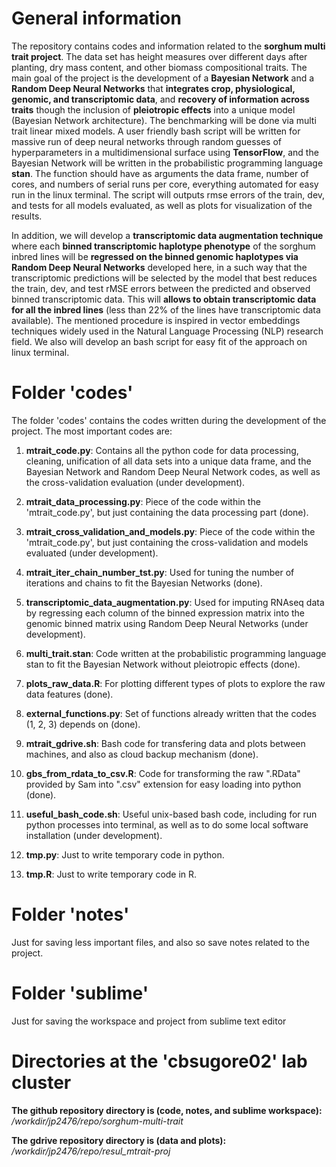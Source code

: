 # General information

The repository contains codes and information related to the **sorghum multi trait project**. The data set has height measures over different days after planting, dry mass content, and other biomass compositional traits. The main goal of the project is the development of a **Bayesian Network** and a **Random Deep Neural Networks** that **integrates crop, physiological, genomic, and transcriptomic data**, and **recovery of information across traits** though the inclusion of **pleiotropic effects** into a unique model (Bayesian Network architecture). The benchmarking will be done via multi trait linear mixed models. A user friendly bash script will be written for massive run of deep neural networks through random guesses of hyperparameters in a multidimensional surface using **TensorFlow**, and the Bayesian Network will be written in the probabilistic programming language **stan**. The function should have as arguments the data frame, number of cores, and numbers of serial runs per core, everything automated for easy run in the linux terminal. The script will outputs rmse errors of the train, dev, and tests for all models evaluated, as well as plots for visualization of the results. 

In addition, we will develop a **transcriptomic data augmentation technique** where each **binned transcriptomic haplotype phenotype** of the sorghum inbred lines will be **regressed on the binned genomic haplotypes via Random Deep Neural Networks** developed here, in a such way that the transcriptomic predictions will be selected by the model that best reduces the train, dev, and test rMSE errors between the predicted and observed binned transcriptomic data. This will **allows to obtain transcriptomic data for all the inbred lines** (less than 22% of the lines have transcriptomic data available). The mentioned procedure is inspired in vector embeddings techniques widely used in the Natural Language Processing (NLP) research field. We also will develop an bash script for easy fit of the approach on linux terminal.	

# Folder 'codes'

The folder 'codes' contains the codes written during the development of the project. The most important codes are:

1. **mtrait_code.py**: Contains all the python code for data processing, cleaning, unification of all data sets into a unique data frame, and the Bayesian Network and Random Deep Neural Network codes, as well as the cross-validation evaluation (under development).

2. **mtrait_data_processing.py**: Piece of the code within the 'mtrait_code.py', but just containing the data processing part (done).

3. **mtrait_cross_validation_and_models.py**: Piece of the code within the 'mtrait_code.py', but just containing the cross-validation and models evaluated (under development).

4. **mtrait_iter_chain_number_tst.py**: Used for tuning the number of iterations and chains to fit the Bayesian Networks (done).

5. **transcriptomic_data_augmentation.py**: Used for imputing RNAseq data by regressing each column of the binned expression matrix into the genomic binned matrix using Random Deep Neural Networks (under development).

6. **multi_trait.stan**: Code written at the probabilistic programming language stan to fit the Bayesian Network without pleiotropic effects (done).

7. **plots_raw_data.R**: For plotting different types of plots to explore the raw data features (done).

8. **external_functions.py**: Set of functions already written that the codes (1, 2, 3) depends on (done).

9. **mtrait_gdrive.sh**: Bash code for transfering data and plots between machines, and also as cloud backup mechanism (done).

10. **gbs_from_rdata_to_csv.R**: Code for transforming the raw ".RData" provided by Sam into ".csv" extension for easy loading into python (done).

11. **useful_bash_code.sh**: Useful unix-based bash code, including for run python processes into terminal, as well as to do some local software installation (under development).

12. **tmp.py**: Just to write temporary code in python.

13. **tmp.R**: Just to write temporary code in R.

# Folder 'notes'

Just for saving less important files, and also so save notes related to the project.

# Folder 'sublime'

Just for saving the workspace and project from sublime text editor

# Directories at the 'cbsugore02' lab cluster

**The github repository directory is (code, notes, and sublime workspace):** */workdir/jp2476/repo/sorghum-multi-trait*

**The gdrive repository directory is (data and plots):** */workdir/jp2476/repo/resul_mtrait-proj*

